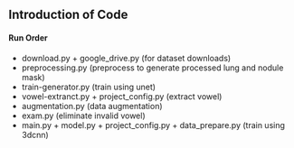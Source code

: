 <h2> Introduction of Code </h2>

<h4> Run Order </h4>
<ul type = 'disc'>
  <li>download.py + google_drive.py (for dataset downloads)</li>
  <li>preprocessing.py (preprocess to generate processed lung and nodule mask)</li>
  <li>train-generator.py (train using unet)</li>
  <li>vowel-extranct.py + project_config.py (extract vowel)</li>
  <li>augmentation.py (data augmentation)</li>
  <li>exam.py (eliminate invalid vowel)</li>
  <li>main.py + model.py + project_config.py + data_prepare.py (train using 3dcnn)</li>
</ul>
